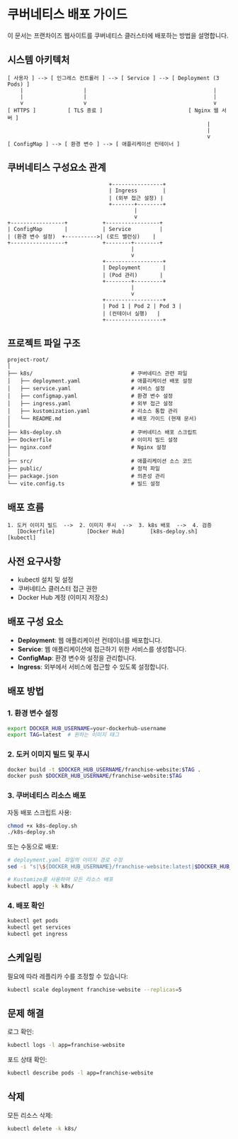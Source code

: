 # 쿠버네티스 배포 가이드

이 문서는 프랜차이즈 웹사이트를 쿠버네티스 클러스터에 배포하는 방법을 설명합니다.

## 시스템 아키텍처

```
[ 사용자 ] --> [ 인그레스 컨트롤러 ] --> [ Service ] --> [ Deployment (3 Pods) ]
    |                   |                                        |
    |                   |                                        |
    v                   v                                        v
[ HTTPS ]          [ TLS 종료 ]                           [ Nginx 웹 서버 ]
                                                               |
                                                               |
                                                               v
[ ConfigMap ] --> [ 환경 변수 ] --> [ 애플리케이션 컨테이너 ]
```

## 쿠버네티스 구성요소 관계

```
                                +----------------+
                                | Ingress        |
                                | (외부 접근 설정) |
                                +-------+--------+
                                        |
                                        v
+-----------------+           +-----------------+
| ConfigMap       |           | Service         |
| (환경 변수 설정)  +---------->| (로드 밸런싱)    |
+-----------------+           +--------+--------+
                                       |
                                       v
                              +------------------+
                              | Deployment       |
                              | (Pod 관리)       |
                              +--------+---------+
                                       |
                                       v
                              +------------------+
                              | Pod 1 | Pod 2 | Pod 3 |
                              | (컨테이너 실행)   |
                              +------------------+
```

## 프로젝트 파일 구조

```
project-root/
│
├── k8s/                               # 쿠버네티스 관련 파일
│   ├── deployment.yaml                # 애플리케이션 배포 설정
│   ├── service.yaml                   # 서비스 설정
│   ├── configmap.yaml                 # 환경 변수 설정
│   ├── ingress.yaml                   # 외부 접근 설정
│   ├── kustomization.yaml             # 리소스 통합 관리
│   └── README.md                      # 배포 가이드 (현재 문서)
│
├── k8s-deploy.sh                      # 쿠버네티스 배포 스크립트
├── Dockerfile                         # 이미지 빌드 설정
├── nginx.conf                         # Nginx 설정
│
├── src/                               # 애플리케이션 소스 코드
├── public/                            # 정적 파일
├── package.json                       # 의존성 관리
└── vite.config.ts                     # 빌드 설정
```

## 배포 흐름

```
1. 도커 이미지 빌드  -->  2. 이미지 푸시  -->  3. k8s 배포  -->  4. 검증
   [Dockerfile]          [Docker Hub]        [k8s-deploy.sh]    [kubectl]
```

## 사전 요구사항

- kubectl 설치 및 설정
- 쿠버네티스 클러스터 접근 권한
- Docker Hub 계정 (이미지 저장소)

## 배포 구성 요소

- **Deployment**: 웹 애플리케이션 컨테이너를 배포합니다.
- **Service**: 웹 애플리케이션에 접근하기 위한 서비스를 생성합니다.
- **ConfigMap**: 환경 변수와 설정을 관리합니다.
- **Ingress**: 외부에서 서비스에 접근할 수 있도록 설정합니다.

## 배포 방법

### 1. 환경 변수 설정

```bash
export DOCKER_HUB_USERNAME=your-dockerhub-username
export TAG=latest  # 원하는 이미지 태그
```

### 2. 도커 이미지 빌드 및 푸시

```bash
docker build -t $DOCKER_HUB_USERNAME/franchise-website:$TAG .
docker push $DOCKER_HUB_USERNAME/franchise-website:$TAG
```

### 3. 쿠버네티스 리소스 배포

자동 배포 스크립트 사용:
```bash
chmod +x k8s-deploy.sh
./k8s-deploy.sh
```

또는 수동으로 배포:
```bash
# deployment.yaml 파일의 이미지 경로 수정
sed -i "s|\${DOCKER_HUB_USERNAME}/franchise-website:latest|$DOCKER_HUB_USERNAME/franchise-website:$TAG|g" k8s/deployment.yaml

# Kustomize를 사용하여 모든 리소스 배포
kubectl apply -k k8s/
```

### 4. 배포 확인

```bash
kubectl get pods
kubectl get services
kubectl get ingress
```

## 스케일링

필요에 따라 레플리카 수를 조정할 수 있습니다:

```bash
kubectl scale deployment franchise-website --replicas=5
```

## 문제 해결

로그 확인:
```bash
kubectl logs -l app=franchise-website
```

포드 상태 확인:
```bash
kubectl describe pods -l app=franchise-website
```

## 삭제

모든 리소스 삭제:
```bash
kubectl delete -k k8s/
``` 